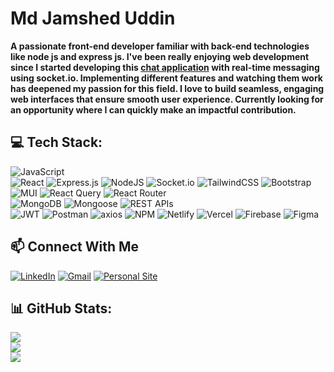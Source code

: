 
<h1>Md Jamshed Uddin</h1>

**A passionate front-end developer familiar with back-end technologies like node js and express js. I've been really enjoying web development since I started developing this [chat application](https://github.com/jamshed-uddin/Fax_) with real-time messaging using socket.io. Implementing different features and watching them work has deepened my passion for this field. I love to build seamless, engaging web interfaces that ensure smooth user experience. Currently looking for an opportunity where I can quickly make an impactful contribution.**

## 💻 Tech Stack:
![JavaScript](https://img.shields.io/badge/javascript-%23323330.svg?style=for-the-badge&logo=javascript&logoColor=%23F7DF1E) </br> ![React](https://img.shields.io/badge/react-%2320232a.svg?style=for-the-badge&logo=react&logoColor=%2361DAFB) ![Express.js](https://img.shields.io/badge/express.js-%23404d59.svg?style=for-the-badge&logo=express&logoColor=%2361DAFB) ![NodeJS](https://img.shields.io/badge/node.js-6DA55F?style=for-the-badge&logo=node.js&logoColor=white) ![Socket.io](https://img.shields.io/badge/Socket.io-black?style=for-the-badge&logo=socket.io&badgeColor=010101) ![TailwindCSS](https://img.shields.io/badge/tailwindcss-%2338B2AC.svg?style=for-the-badge&logo=tailwind-css&logoColor=white) ![Bootstrap](https://img.shields.io/badge/bootstrap-%238511FA.svg?style=for-the-badge&logo=bootstrap&logoColor=white) ![MUI](https://img.shields.io/badge/MUI-%230081CB.svg?style=for-the-badge&logo=mui&logoColor=white) ![React Query](https://img.shields.io/badge/-React%20Query-FF4154?style=for-the-badge&logo=react%20query&logoColor=white) ![React Router](https://img.shields.io/badge/React_Router-CA4245?style=for-the-badge&logo=react-router&logoColor=white)  </br>  ![MongoDB](https://img.shields.io/badge/MongoDB-%234ea94b.svg?style=for-the-badge&logo=mongodb&logoColor=white) ![Mongoose](https://img.shields.io/badge/Mongoose-880000?style=for-the-badge&logo=mongoose&logoColor=white)
 ![REST APIs](https://img.shields.io/badge/REST%20APIs-005571?style=for-the-badge)
 </br>  ![JWT](https://img.shields.io/badge/JWT-black?style=for-the-badge&logo=JSON%20web%20tokens) ![Postman](https://img.shields.io/badge/Postman-FF6C37?style=for-the-badge&logo=postman&logoColor=white)
 ![axios](https://img.shields.io/badge/axios-007ACC?style=for-the-badge&logo=axios&logoColor=white)
 ![NPM](https://img.shields.io/badge/NPM-%23CB3837.svg?style=for-the-badge&logo=npm&logoColor=white)  ![Netlify](https://img.shields.io/badge/netlify-%23000000.svg?style=for-the-badge&logo=netlify&logoColor=#00C7B7) ![Vercel](https://img.shields.io/badge/vercel-%23000000.svg?style=for-the-badge&logo=vercel&logoColor=white) ![Firebase](https://img.shields.io/badge/firebase-%23039BE5.svg?style=for-the-badge&logo=firebase) ![Figma](https://img.shields.io/badge/figma-%23F24E1E.svg?style=for-the-badge&logo=figma&logoColor=white)

## 📫 Connect With Me

[![LinkedIn](https://img.shields.io/badge/LinkedIn-0077B5?style=for-the-badge&logo=linkedin&logoColor=white)](https://www.linkedin.com/in/mdjamsheduddin/)
[![Gmail](https://img.shields.io/badge/Gmail-D14836?style=for-the-badge&logo=gmail&logoColor=white)](mailto:jamsheduddin03@gmail.com)
[![Personal Site](https://img.shields.io/badge/Website-000000?style=for-the-badge&logo=About.me&logoColor=white)](https://mdjamsheduddin.vercel.app/)


## 📊 GitHub Stats:
![](https://github-readme-stats.vercel.app/api?username=jamshed-uddin&theme=dark&hide_border=false&include_all_commits=false&count_private=false)<br/>
![](https://github-readme-streak-stats.herokuapp.com/?user=jamshed-uddin&theme=dark&hide_border=false)<br/>
![](https://github-readme-stats.vercel.app/api/top-langs/?username=jamshed-uddin&theme=dark&hide_border=false&include_all_commits=false&count_private=false&layout=compact)



